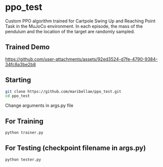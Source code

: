 # ppo_test
Custom PPO algorithm trained for Cartpole Swing Up and Reaching Point Task in the MuJoCo environment. In each episode, the mass of the pendulum and the location of the target are randomly sampled.

## Trained Demo
https://github.com/user-attachments/assets/92ed3524-d7fe-4790-9384-34fc8a3be2b8

## Starting
```bash
git clone https://github.com/maribellae/ppo_test.git
cd ppo_test
```
Change arguments in args.py file

## For Training
```bash
python trainer.py
```

## For Testing (checkpoint filename in args.py)
```bash
python tester.py
```
